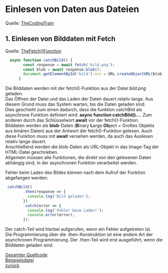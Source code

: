  <meta charset="utf-8" />
  <title>Informatik</title>
  <link rel="stylesheet" href="https://Hi2272.github.io/StyleMD.css">

# Einlesen von Daten aus Dateien

Quelle: [TheCodingTrain](https://thecodingtrain.com/tracks/data-and-apis-in-javascript/data/welcome/trailer)

## 1. Einlesen von Bilddaten mit Fetch
Quelle: [TheFetch()Function](https://thecodingtrain.com/tracks/data-and-apis-in-javascript/data/1-client-side/1-fetch)  
```JavaScript
  async function catchBild() {
        const response = await fetch('bild.png');
        const blob = await response.blob();
        document.getElementById('bild').src = URL.createObjectURL(blob);
      }
```
Die Bilddaten werden mit der fetch()-Funktion aus der Datei *bild.png* geladen.  
Das Öffnen der Datei und das Laden der Daten dauert relativ lange. Aus diesem Grund muss das System warten, bis die Daten geladen sind.   
Dies geschieht zum einen dadurch, dass die funktion catchBild als asynchrone Funktion definiert wird: **async function catchBild()...**.  Zum anderen durch das Schlüsselwort **await** vor der fetch()-Funktion.  
Bilddaten werden als **blob**-Daten (**B**inary **L**arge **Ob**ject = Großes Objekts aus binären Daten) aus der Antwort der fetch()-Funktion gelesen. Auch diese Funktion muss mit **await** versehen werden, da auch das Auslesen relativ lange dauert.  
Anschließend werden die blob-Daten als URL-Objekt in das Image-Tag der HTML-Datei geschrieben.  
Allgemein müssen alle Funktionen, die direkt von den gelesenen Daten abhängig sind, in der asynchronen Funktion verarbeitet werden.  
  
  
Fehler beim Laden des Bildes können nach dem Aufruf der Funktion abgefangen werden:
``` Javascript
 catchBild()
        .then(response => {
          console.log('Bild geladen');
        })
        .catch(error => {
          console.log('Fehler beim Laden!');
          console.error(error);
        });
```
Der catch-Teil wird hierbei aufgerufen, wenn ein Fehler aufgetreten ist.  
Die Programmierung über die .then-Konstruktion ist eine andere Art der asynchronen Programmierung. Der .then-Teil wird erst ausgeführt, wenn die Bilddaten geladen sind. 

[Gesamter Quellcode](Quellcode.txt)  
[Beispielsdatei](Bild.html)  
[zurück](../index.html)

